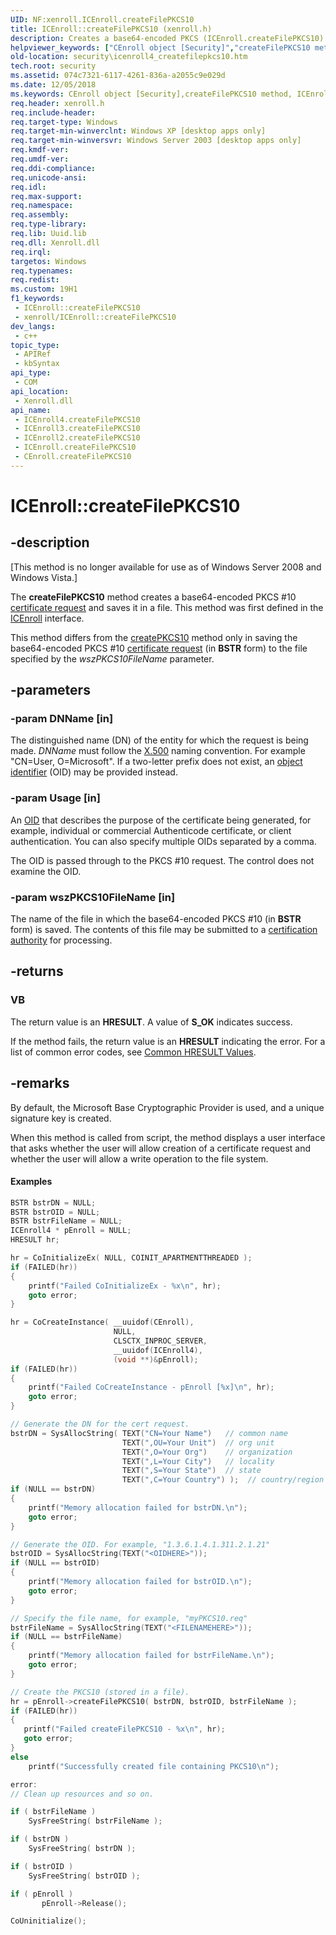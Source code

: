 ```yaml
---
UID: NF:xenroll.ICEnroll.createFilePKCS10
title: ICEnroll::createFilePKCS10 (xenroll.h)
description: Creates a base64-encoded PKCS (ICEnroll.createFilePKCS10)
helpviewer_keywords: ["CEnroll object [Security]","createFilePKCS10 method","ICEnroll interface [Security]","createFilePKCS10 method","ICEnroll.createFilePKCS10","ICEnroll2 interface [Security]","createFilePKCS10 method","ICEnroll2::createFilePKCS10","ICEnroll3 interface [Security]","createFilePKCS10 method","ICEnroll3::createFilePKCS10","ICEnroll4 interface [Security]","createFilePKCS10 method","ICEnroll4::createFilePKCS10","ICEnroll::createFilePKCS10","createFilePKCS10","createFilePKCS10 method [Security]","createFilePKCS10 method [Security]","CEnroll object","createFilePKCS10 method [Security]","ICEnroll interface","createFilePKCS10 method [Security]","ICEnroll2 interface","createFilePKCS10 method [Security]","ICEnroll3 interface","createFilePKCS10 method [Security]","ICEnroll4 interface","security.icenroll4_createfilepkcs10","xenroll/ICEnroll2::createFilePKCS10","xenroll/ICEnroll3::createFilePKCS10","xenroll/ICEnroll4::createFilePKCS10","xenroll/ICEnroll::createFilePKCS10"]
old-location: security\icenroll4_createfilepkcs10.htm
tech.root: security
ms.assetid: 074c7321-6117-4261-836a-a2055c9e029d
ms.date: 12/05/2018
ms.keywords: CEnroll object [Security],createFilePKCS10 method, ICEnroll interface [Security],createFilePKCS10 method, ICEnroll.createFilePKCS10, ICEnroll2 interface [Security],createFilePKCS10 method, ICEnroll2::createFilePKCS10, ICEnroll3 interface [Security],createFilePKCS10 method, ICEnroll3::createFilePKCS10, ICEnroll4 interface [Security],createFilePKCS10 method, ICEnroll4::createFilePKCS10, ICEnroll::createFilePKCS10, createFilePKCS10, createFilePKCS10 method [Security], createFilePKCS10 method [Security],CEnroll object, createFilePKCS10 method [Security],ICEnroll interface, createFilePKCS10 method [Security],ICEnroll2 interface, createFilePKCS10 method [Security],ICEnroll3 interface, createFilePKCS10 method [Security],ICEnroll4 interface, security.icenroll4_createfilepkcs10, xenroll/ICEnroll2::createFilePKCS10, xenroll/ICEnroll3::createFilePKCS10, xenroll/ICEnroll4::createFilePKCS10, xenroll/ICEnroll::createFilePKCS10
req.header: xenroll.h
req.include-header: 
req.target-type: Windows
req.target-min-winverclnt: Windows XP [desktop apps only]
req.target-min-winversvr: Windows Server 2003 [desktop apps only]
req.kmdf-ver: 
req.umdf-ver: 
req.ddi-compliance: 
req.unicode-ansi: 
req.idl: 
req.max-support: 
req.namespace: 
req.assembly: 
req.type-library: 
req.lib: Uuid.lib
req.dll: Xenroll.dll
req.irql: 
targetos: Windows
req.typenames: 
req.redist: 
ms.custom: 19H1
f1_keywords:
 - ICEnroll::createFilePKCS10
 - xenroll/ICEnroll::createFilePKCS10
dev_langs:
 - c++
topic_type:
 - APIRef
 - kbSyntax
api_type:
 - COM
api_location:
 - Xenroll.dll
api_name:
 - ICEnroll4.createFilePKCS10
 - ICEnroll3.createFilePKCS10
 - ICEnroll2.createFilePKCS10
 - ICEnroll.createFilePKCS10
 - CEnroll.createFilePKCS10
---
```


# ICEnroll::createFilePKCS10


## -description

<p class="CCE_Message">[This method is no longer available for use as of Windows Server 2008 and Windows Vista.]

The <b>createFilePKCS10</b> method creates a base64-encoded PKCS #10 <a href="/windows/desktop/SecGloss/c-gly">certificate request</a> and saves it in a file. This method was first defined in the <a href="/windows/desktop/api/xenroll/nn-xenroll-icenroll">ICEnroll</a> interface.

This method differs from 
the <a href="/windows/desktop/api/xenroll/nf-xenroll-icenroll-createpkcs10">createPKCS10</a> method only in saving the base64-encoded PKCS #10 <a href="/windows/desktop/SecGloss/c-gly">certificate request</a> (in <b>BSTR</b> form) to the file specified by the <i>wszPKCS10FileName</i> parameter.

## -parameters

### -param DNName [in]

The distinguished name (DN) of the entity for which the request is being made. <i>DNName</i> must follow the <a href="/windows/desktop/SecGloss/x-gly">X.500</a> naming convention. For example "CN=User, O=Microsoft". If a two-letter prefix does not exist, an <a href="/windows/desktop/SecGloss/o-gly">object identifier</a> (OID) may be provided instead.

### -param Usage [in]

An <a href="/windows/desktop/SecGloss/o-gly">OID</a> that describes the purpose of the certificate being generated, for example, individual or commercial Authenticode certificate, or client authentication. You can also specify multiple OIDs separated by a comma.

The OID is passed through to the PKCS #10 request. The control does not examine the OID.

### -param wszPKCS10FileName [in]

The name of the file in which the base64-encoded PKCS #10 (in <b>BSTR</b> form) is saved. The contents of this file may be submitted to a <a href="/windows/desktop/SecGloss/c-gly">certification authority</a> for processing.

## -returns

<h3>VB</h3>
The return value is an <b>HRESULT</b>. A value of <b>S_OK</b> indicates success.

If the method fails, the return value is an <b>HRESULT</b> indicating the error. For a list of common error codes, see 
<a href="/windows/desktop/SecCrypto/common-hresult-values">Common HRESULT Values</a>.

## -remarks

By default, the Microsoft Base Cryptographic Provider is used, and a unique signature key is created.

When this method is called from script, the method displays a user interface that asks whether the user will allow creation of a  certificate request and whether the user will allow a write operation to the file system.


#### Examples


```cpp
BSTR bstrDN = NULL;
BSTR bstrOID = NULL;
BSTR bstrFileName = NULL;
ICEnroll4 * pEnroll = NULL;
HRESULT hr;

hr = CoInitializeEx( NULL, COINIT_APARTMENTTHREADED );
if (FAILED(hr))
{
    printf("Failed CoInitializeEx - %x\n", hr);
    goto error;
}

hr = CoCreateInstance( __uuidof(CEnroll),
                       NULL,
                       CLSCTX_INPROC_SERVER,
                       __uuidof(ICEnroll4),
                       (void **)&pEnroll);
if (FAILED(hr))
{
    printf("Failed CoCreateInstance - pEnroll [%x]\n", hr);
    goto error;
}

// Generate the DN for the cert request.
bstrDN = SysAllocString( TEXT("CN=Your Name")   // common name
                         TEXT(",OU=Your Unit")  // org unit
                         TEXT(",O=Your Org")    // organization
                         TEXT(",L=Your City")   // locality
                         TEXT(",S=Your State")  // state
                         TEXT(",C=Your Country") );  // country/region
if (NULL == bstrDN)
{
    printf("Memory allocation failed for bstrDN.\n");
    goto error;
}

// Generate the OID. For example, "1.3.6.1.4.1.311.2.1.21"
bstrOID = SysAllocString(TEXT("<OIDHERE>"));
if (NULL == bstrOID)
{
    printf("Memory allocation failed for bstrOID.\n");
    goto error;
}

// Specify the file name, for example, "myPKCS10.req"
bstrFileName = SysAllocString(TEXT("<FILENAMEHERE>"));
if (NULL == bstrFileName)
{
    printf("Memory allocation failed for bstrFileName.\n");
    goto error;
}

// Create the PKCS10 (stored in a file).
hr = pEnroll->createFilePKCS10( bstrDN, bstrOID, bstrFileName );
if (FAILED(hr))
{
   printf("Failed createFilePKCS10 - %x\n", hr);
   goto error;
}
else
    printf("Successfully created file containing PKCS10\n");

error:
// Clean up resources and so on.

if ( bstrFileName )
    SysFreeString( bstrFileName );

if ( bstrDN )
    SysFreeString( bstrDN );

if ( bstrOID )
    SysFreeString( bstrOID );

if ( pEnroll )
       pEnroll->Release();

CoUninitialize();

```
